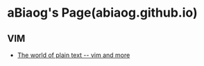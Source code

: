 aBiaog's Page(abiaog.github.io)
=================
VIM
------
- [The world of plain text -- vim and more](post/vim_introduce.md)
